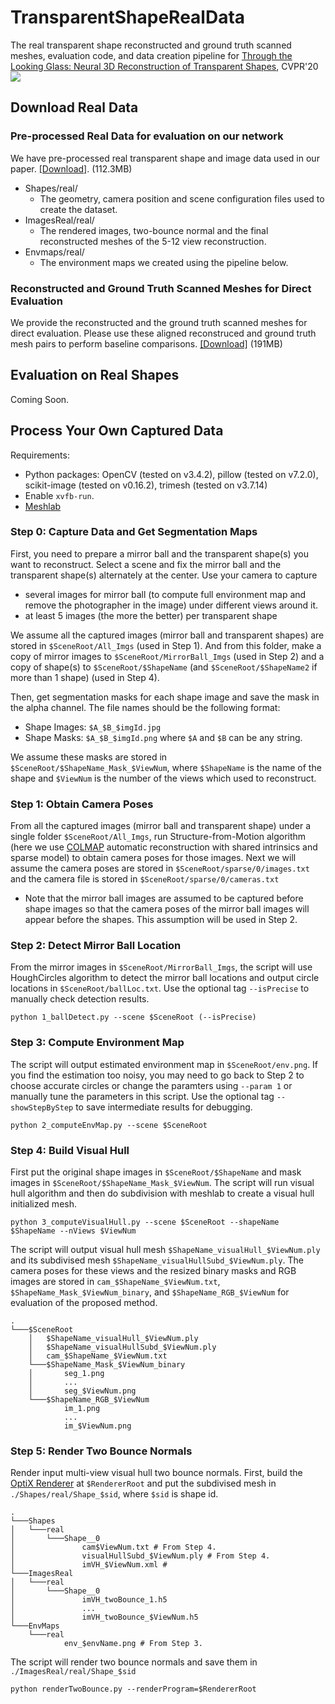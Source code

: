 # TransparentShapeRealData
The real transparent shape reconstructed and ground truth scanned meshes, evaluation code, and data creation pipeline for [Through the Looking Glass: Neural 3D Reconstruction of Transparent Shapes](http://cseweb.ucsd.edu/~viscomp/projects/CVPR20Transparent/), CVPR'20
![](http://cseweb.ucsd.edu/~viscomp/projects/CVPR20Transparent/github/TransShape.gif)

## Download Real Data
### Pre-processed Real Data for evaluation on our network
We have pre-processed real transparent shape and image data used in our paper. [[Download]](http://cseweb.ucsd.edu/~viscomp/projects/CVPR20Transparent/dataset/RealData.zip). (112.3MB)
* Shapes/real/
  * The geometry, camera position and scene configuration files used to create the dataset. 
* ImagesReal/real/
  * The rendered images, two-bounce normal and the final reconstructed meshes of the 5-12 view reconstruction. 
* Envmaps/real/
  * The environment maps we created using the pipeline below.
  
### Reconstructed and Ground Truth Scanned Meshes for Direct Evaluation
We provide the reconstructed and the ground truth scanned meshes for direct evaluation. Please use these aligned reconstruced and ground truth mesh pairs to perform baseline comparisons. [[Download]](http://cseweb.ucsd.edu/~viscomp/projects/CVPR20Transparent/dataset/RealMesh.zip) (191MB)

## Evaluation on Real Shapes
Coming Soon.

## Process Your Own Captured Data
Requirements: 
- Python packages: OpenCV (tested on v3.4.2), pillow (tested on v7.2.0), scikit-image (tested on v0.16.2), trimesh (tested on v3.7.14)
- Enable `xvfb-run`. 
- [Meshlab](https://www.meshlab.net)

### Step 0: Capture Data and Get Segmentation Maps
First, you need to prepare a mirror ball and the transparent shape(s) you want to reconstruct. Select a scene and fix the mirror ball and the transparent shape(s) alternately at the center. Use your camera to capture
- several images for mirror ball (to compute full environment map and remove the photographer in the image) under different views around it. 
- at least 5 images (the more the better) per transparent shape

We assume all the captured images (mirror ball and transparent shapes) are stored in `$SceneRoot/All_Imgs` (used in Step 1). And from this folder, make a copy of mirror images to `$SceneRoot/MirrorBall_Imgs` (used in Step 2) and a copy of shape(s) to `$SceneRoot/$ShapeName` (and `$SceneRoot/$ShapeName2` if more than 1 shape) (used in Step 4).

Then, get segmentation masks for each shape image and save the mask in the alpha channel. The file names should be the following format:
- Shape Images: `$A_$B_$imgId.jpg`
- Shape Masks: `$A_$B_$imgId.png`
where `$A` and `$B` can be any string. 

We assume these masks are stored in `$SceneRoot/$ShapeName_Mask_$ViewNum`, where `$ShapeName` is the name of the shape and `$ViewNum` is the number of the views which used to reconstruct.

### Step 1: Obtain Camera Poses
From all the captured images (mirror ball and transparent shape) under a single folder `$SceneRoot/All_Imgs`, run Structure-from-Motion algorithm (here we use [COLMAP](https://colmap.github.io) automatic reconstruction with shared intrinsics and sparse model) to obtain camera poses for those images. Next we will assume the camera poses are stored in `$SceneRoot/sparse/0/images.txt` and the camera file is stored in `$SceneRoot/sparse/0/cameras.txt`
- Note that the mirror ball images are assumed to be captured before shape images so that the camera poses of the mirror ball images will appear before the shapes. This assumption will be used in Step 2.

### Step 2: Detect Mirror Ball Location
From the mirror images in `$SceneRoot/MirrorBall_Imgs`, the script will use HoughCircles algorithm to detect the mirror ball locations and output circle locations in `$SceneRoot/ballLoc.txt`. Use the optional tag `--isPrecise` to manually check detection results.
```
python 1_ballDetect.py --scene $SceneRoot (--isPrecise)
```

### Step 3: Compute Environment Map
The script will output estimated environment map in `$SceneRoot/env.png`. If you find the estimation too noisy, you may need to go back to Step 2 to choose accurate circles or change the paramters using `--param 1` or manually tune the parameters in this script. Use the optional tag `--showStepByStep` to save intermediate results for debugging.

```
python 2_computeEnvMap.py --scene $SceneRoot
```

### Step 4: Build Visual Hull
First put the original shape images in `$SceneRoot/$ShapeName` and mask images in `$SceneRoot/$ShapeName_Mask_$ViewNum`. The script will run visual hull algorithm and then do subdivision with meshlab to create a visual hull initialized mesh.
```
python 3_computeVisualHull.py --scene $SceneRoot --shapeName $ShapeName --nViews $ViewNum
```
The script will output visual hull mesh `$ShapeName_visualHull_$ViewNum.ply` and its subdivised mesh `$ShapeName_visualHullSubd_$ViewNum.ply`. The camera poses for these views and the resized binary masks and RGB images are stored in `cam_$ShapeName_$ViewNum.txt`, `$ShapeName_Mask_$ViewNum_binary`, and `$ShapeName_RGB_$ViewNum` for evaluation of the proposed method.

```
.
└───$SceneRoot
    │   $ShapeName_visualHull_$ViewNum.ply
    │   $ShapeName_visualHullSubd_$ViewNum.ply
    │   cam_$ShapeName_$ViewNum.txt
    └───$ShapeName_Mask_$ViewNum_binary
    │       seg_1.png
    │       ...
    │       seg_$ViewNum.png
    └───$ShapeName_RGB_$ViewNum
            im_1.png
            ...
            im_$ViewNum.png
```

### Step 5: Render Two Bounce Normals
Render input multi-view visual hull two bounce normals. First, build the [OptiX Renderer](https://github.com/lzqsd/OptixRenderer) at `$RendererRoot` and put the subdivised mesh in `./Shapes/real/Shape_$sid`, where `$sid` is shape id.
```
.
└───Shapes
│   └───real
│       └───Shape__0
│               cam$ViewNum.txt # From Step 4.
│               visualHullSubd_$ViewNum.ply # From Step 4.
│               imVH_$ViewNum.xml # 
└───ImagesReal
│   └───real
│       └───Shape__0
│               imVH_twoBounce_1.h5
│               ...
│               imVH_twoBounce_$ViewNum.h5
└───EnvMaps
    └───real
            env_$envName.png # From Step 3.
```

The script will render two bounce normals and save them in `./ImagesReal/real/Shape_$sid`
```
python renderTwoBounce.py --renderProgram=$RendererRoot
```
